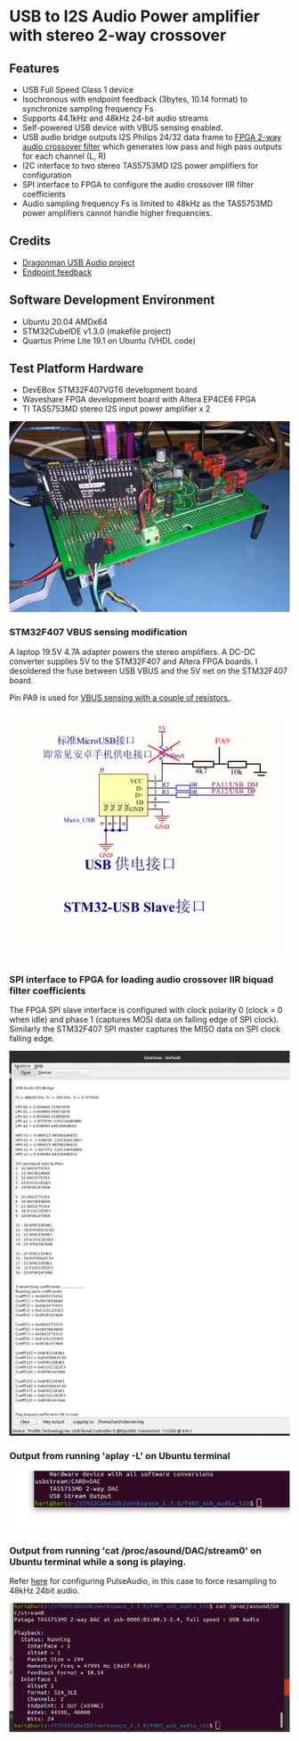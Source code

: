 # USB to I2S Audio Power amplifier with stereo 2-way crossover

## Features

* USB Full Speed Class 1 device
* Isochronous with endpoint feedback (3bytes, 10.14 format) to synchronize sampling frequency Fs
* Supports 44.1kHz and 48kHz 24-bit audio streams
* Self-powered USB device with VBUS sensing enabled. 
* USB audio bridge outputs I2S Philips 24/32 data frame to [FPGA 2-way audio crossover filter](https://github.com/har-in-air/FPGA_STEREO_CROSSOVER)
  which generates low pass and high pass outputs for each channel (L, R)
* I2C interface to two stereo TAS5753MD I2S power amplifiers for configuration
* SPI interface to FPGA to configure the audio crossover IIR filter coefficients
* Audio sampling frequency Fs is limited to 48kHz as the TAS5753MD power amplifiers
  cannot handle higher frequencies.

## Credits
* [Dragonman USB Audio project](https://github.com/dragonman225/stm32f469-usbaudio)
* [Endpoint feedback](https://www.microchip.com/forums/m547546.aspx)


## Software Development Environment
* Ubuntu 20.04 AMDx64
* STM32CubeIDE v1.3.0 (makefile project)
* Quartus Prime Lite 19.1 on Ubuntu (VHDL code)

## Test Platform Hardware

* DevEBox STM32F407VGT6 development board
* Waveshare FPGA development board with Altera EP4CE6 FPGA
* TI TAS5753MD stereo I2S input power amplifier x 2

<img src="docs/prototype.jpg" />

### STM32F407 VBUS sensing modification
A laptop 19.5V 4.7A adapter powers
the stereo amplifiers. A DC-DC converter supplies 5V to the STM32F407 and Altera FPGA boards. 
I desoldered the fuse between  USB VBUS and the 5V net on the STM32F407 board. 

Pin PA9 is used for [VBUS sensing with a couple of resistors.](https://community.st.com/s/article/FAQ-Management-of-VBUS-sensing-for-USB-device-design).

<img src="docs/vbus_sense.png" />

### SPI interface to FPGA for loading audio crossover IIR biquad filter coefficients

The FPGA SPI slave interface is configured with clock polarity 0 (clock = 0 when idle) and 
phase 1 (captures MOSI data on falling edge of SPI clock). Similarly the STM32F407 SPI master captures the MISO data on SPI clock falling edge.

<img src="docs/FPGA_filter_configuration.png" />

### Output from running 'aplay -L' on Ubuntu terminal

<img src="docs/aplay_output.png" />

### Output from running 'cat /proc/asound/DAC/stream0' on Ubuntu terminal while a song is playing.
Refer [here](https://github.com/har-in-air/STM32F411_USB_AUDIO_DAC) for configuring PulseAudio, in this case to force resampling to 48kHz 24bit audio.

<img src="docs/proc_stream0.png" />


